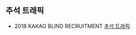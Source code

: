 ## 추석 트래픽

- 2018 KAKAO BLIND RECRUITMENT [추석 트래픽](https://programmers.co.kr/learn/courses/30/lessons/17676)
